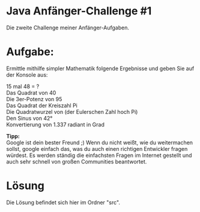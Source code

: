 # Java Anfänger-Challenge #1
Die zweite Challenge meiner Anfänger-Aufgaben.

# Aufgabe:
Ermittle mithilfe simpler Mathematik folgende Ergebnisse und geben Sie auf der Konsole aus:  
  
15 mal 48 = ?  
Das Quadrat von 40  
Die 3er-Potenz von 95  
Das Quadrat der Kreiszahl Pi  
Die Quadratwurzel von (der Eulerschen Zahl hoch Pi)  
Den Sinus von 42°  
Konvertierung von 1.337 radiant in Grad  

**Tipp:**  
Google ist dein bester Freund ;) Wenn du nicht weißt, wie du weitermachen sollst, google einfach das,
was du auch einen richtigen Entwickler fragen würdest.
Es werden ständig die einfachsten Fragen im Internet gestellt und auch sehr schnell von großen
Communities beantwortet.



# Lösung
Die Lösung befindet sich hier im Ordner "src".